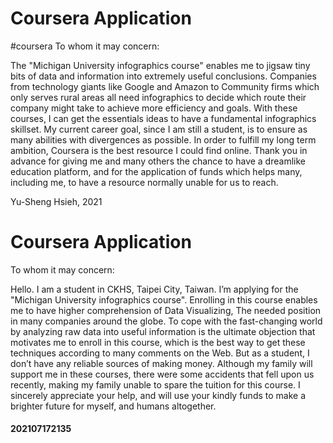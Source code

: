 # Coursera Application
#coursera
To whom it may concern:

The "Michigan University infographics course" enables me to jigsaw tiny bits of data and information into extremely useful conclusions. Companies from technology giants like Google and Amazon to Community firms which only serves rural areas all need infographics to decide which route their company might take to achieve more efficiency and goals. With these courses, I can get the essentials ideas to have a fundamental infographics skillset. My current career goal, since I am still a student, is to ensure as many abilities with divergences as possible. In order to fulfill my long term ambition, Coursera is the best resource I could find online. Thank you in advance for giving me and many others the chance to have a dreamlike education platform, and for the application of funds which helps many, including me, to have a resource normally unable for us to reach.

Yu-Sheng Hsieh, 2021
# Coursera Application

To whom it may concern:

Hello. I am a student in CKHS, Taipei City, Taiwan. I’m applying for the "Michigan University infographics course". Enrolling in this course enables me to have higher comprehension of Data Visualizing, The needed position in many companies around the globe. To cope with the fast-changing world by analyzing raw data into useful information is the ultimate objection that motivates me to enroll in this course, which is the best way to get these techniques according to many comments on the Web. But as a student, I don’t have any reliable sources of making money. Although my family will support me in these courses, there were some accidents that fell upon us recently, making my family unable to spare the tuition for this course. I sincerely appreciate your help, and will use your kindly funds to make a brighter future for myself, and humans altogether.

#### 202107172135